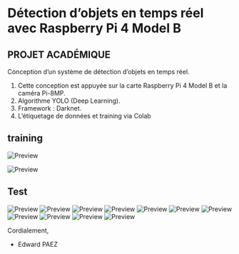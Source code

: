 # Détection d’objets en temps réel avec Raspberry Pi 4 Model B

## PROJET ACADÉMIQUE 
Conception d’un système de détection d’objets en temps réel.

1. Cette conception est appuyée sur la carte Raspberry Pi 4 Model B et la caméra Pi-8MP.
2. Algorithme YOLO (Deep Learning).
3. Framework : Darknet.
4. L’étiquetage de données et training via Colab

## training
![Preview](https://github.com/PaezEdward/Detection-d-objets-Raspberry-Pi-4/blob/main/img/training2.jpg)

![Preview](https://github.com/PaezEdward/Detection-d-objets-Raspberry-Pi-4/blob/main/img/chart.png)



## Test
![Preview](https://github.com/PaezEdward/Detection-d-objets-Raspberry-Pi-4/blob/main/img/predictions.jpg)
![Preview](https://github.com/PaezEdward/Detection-d-objets-Raspberry-Pi-4/blob/main/img/predictions_test1.jpg)
![Preview](https://github.com/PaezEdward/Detection-d-objets-Raspberry-Pi-4/blob/main/img/predictions_test2.jpg)
![Preview](https://github.com/PaezEdward/Detection-d-objets-Raspberry-Pi-4/blob/main/img/predictions_test3.jpg)
![Preview](https://github.com/PaezEdward/Detection-d-objets-Raspberry-Pi-4/blob/main/img/predictions_test5.jpg)
![Preview](https://github.com/PaezEdward/Detection-d-objets-Raspberry-Pi-4/blob/main/img/predictions_test6.jpg)
![Preview](https://github.com/PaezEdward/Detection-d-objets-Raspberry-Pi-4/blob/main/img/predictions_test7.jpg)
![Preview](https://github.com/PaezEdward/Detection-d-objets-Raspberry-Pi-4/blob/main/img/predictions_test8.jpg)
![Preview](https://github.com/PaezEdward/Detection-d-objets-Raspberry-Pi-4/blob/main/img/predictions_test9.jpg)
![Preview](https://github.com/PaezEdward/Detection-d-objets-Raspberry-Pi-4/blob/main/img/predictions_test10.jpg)
![Preview](https://github.com/PaezEdward/Detection-d-objets-Raspberry-Pi-4/blob/main/img/predictions_test11.jpg)

Cordialement,
- Edward PAEZ
